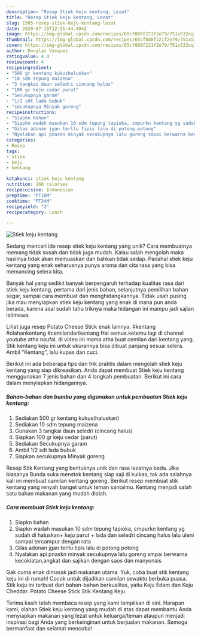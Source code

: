 ```yaml
---
description: "Resep Stiek keju kentang, Lezat"
title: "Resep Stiek keju kentang, Lezat"
slug: 1505-resep-stiek-keju-kentang-lezat
date: 2020-07-15T12:51:44.494Z
image: https://img-global.cpcdn.com/recipes/65cf088f221f2e79/751x532cq70/stiek-keju-kentang-foto-resep-utama.jpg
thumbnail: https://img-global.cpcdn.com/recipes/65cf088f221f2e79/751x532cq70/stiek-keju-kentang-foto-resep-utama.jpg
cover: https://img-global.cpcdn.com/recipes/65cf088f221f2e79/751x532cq70/stiek-keju-kentang-foto-resep-utama.jpg
author: Douglas Vasquez
ratingvalue: 4.4
reviewcount: 4
recipeingredient:
- "500 gr kentang kukushaluskan"
- "10 sdm tepung maizena"
- "3 tangkai daun seledri cincang halus"
- "100 gr keju cedar parut"
- "Secukupnya garam"
- "1/2 sdt lada bubuk"
- "secukupnya Minyak goreng"
recipeinstructions:
- "Siapkn bahan"
- "Siapkn wadah masukan 10 sdm tepung tapioka, cmpurkn kentang yg sudah di haluskan+ keju parut + lada dan seledri cincang halus lalu uleni sampai tercampur dengan rata"
- "Gilas adonan jgan terllu tipis lalu di potong potong"
- "Nyalakan api pnaskn minyak secukupnya lalu goreng smpai berwarna kecoklatan,angkat dan sajikan dengan saos dan manyonais"
categories:
- Resep
tags:
- stiek
- keju
- kentang

katakunci: stiek keju kentang 
nutrition: 260 calories
recipecuisine: Indonesian
preptime: "PT10M"
cooktime: "PT34M"
recipeyield: "2"
recipecategory: Lunch

---
```



![Stiek keju kentang](https://img-global.cpcdn.com/recipes/65cf088f221f2e79/751x532cq70/stiek-keju-kentang-foto-resep-utama.jpg)

Sedang mencari ide resep stiek keju kentang yang unik? Cara membuatnya memang tidak susah dan tidak juga mudah. Kalau salah mengolah maka hasilnya tidak akan memuaskan dan bahkan tidak sedap. Padahal stiek keju kentang yang enak seharusnya punya aroma dan cita rasa yang bisa memancing selera kita.

Banyak hal yang sedikit banyak berpengaruh terhadap kualitas rasa dari stiek keju kentang, pertama dari jenis bahan, selanjutnya pemilihan bahan segar, sampai cara membuat dan menghidangkannya. Tidak usah pusing jika mau menyiapkan stiek keju kentang yang enak di mana pun anda berada, karena asal sudah tahu triknya maka hidangan ini mampu jadi sajian istimewa.

Lihat juga resep Potato Cheese Stick enak lainnya. #kentang #olahankentang #cemilandarikentang Hai semua.ketemu lagi di channel youtube atha naufal. di video ini mama atha buat cemilan dari kentang yang. Stik kentang keju ini untuk ukurannya bisa dibuat panjang sesuai selera. Ambil &#34;Kentang&#34;, lalu kupas dan cuci.


Berikut ini ada beberapa tips dan trik praktis dalam mengolah stiek keju kentang yang siap dikreasikan. Anda dapat membuat Stiek keju kentang menggunakan 7 jenis bahan dan 4 langkah pembuatan. Berikut ini cara dalam menyiapkan hidangannya.

<!--inarticleads1-->

##### Bahan-bahan dan bumbu yang digunakan untuk pembuatan Stiek keju kentang:

1. Sediakan 500 gr kentang kukus(haluskan)
1. Sediakan 10 sdm tepung maizena
1. Gunakan 3 tangkai daun seledri (cincang halus)
1. Siapkan 100 gr keju cedar (parut)
1. Sediakan Secukupnya garam
1. Ambil 1/2 sdt lada bubuk
1. Siapkan secukupnya Minyak goreng


Resep Stik Kentang yang bentuknya unik dan rasa lezatnya beda. Jika biasanya Bunda suka menstok kentang siap saji di kulkas, tak ada salahnya kali ini membuat camilan kentang goreng. Berikut resep membuat stik kentang yang renyah banget untuk teman santaimu. Kentang menjadi salah satu bahan makanan yang mudah diolah. 

<!--inarticleads2-->

##### Cara membuat Stiek keju kentang:

1. Siapkn bahan
1. Siapkn wadah masukan 10 sdm tepung tapioka, cmpurkn kentang yg sudah di haluskan+ keju parut + lada dan seledri cincang halus lalu uleni sampai tercampur dengan rata
1. Gilas adonan jgan terllu tipis lalu di potong potong
1. Nyalakan api pnaskn minyak secukupnya lalu goreng smpai berwarna kecoklatan,angkat dan sajikan dengan saos dan manyonais


Gak cuma enak dimasak jadi makanan utama. Yuk, coba buat stik kentang keju ini di rumah! Cocok untuk dijadikan camilan sewaktu berbuka puasa. Stik keju ini terbuat dari bahan-bahan berkualitas, yaitu Keju Edam dan Keju Cheddar. Potato Cheese Stick Stik Kentang Keju. 

Terima kasih telah membaca resep yang kami tampilkan di sini. Harapan kami, olahan Stiek keju kentang yang mudah di atas dapat membantu Anda menyiapkan makanan yang lezat untuk keluarga/teman ataupun menjadi inspirasi bagi Anda yang berkeinginan untuk berjualan makanan. Semoga bermanfaat dan selamat mencoba!
